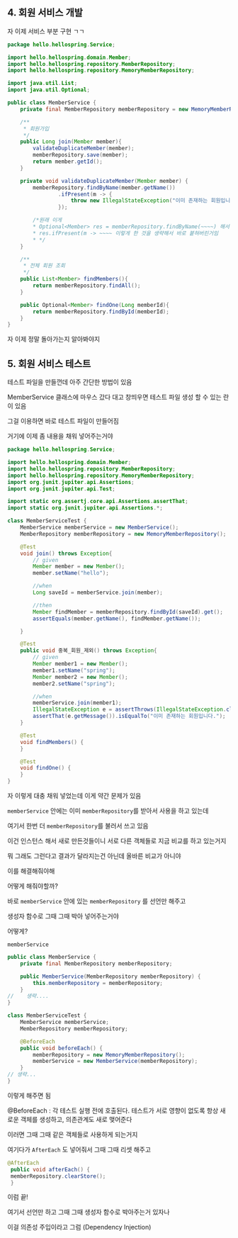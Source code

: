## 4. 회원 서비스 개발

자 이제 서비스 부분 구현 ㄱㄱ

```java
package hello.hellospring.Service;

import hello.hellospring.domain.Member;
import hello.hellospring.repository.MemberRepository;
import hello.hellospring.repository.MemoryMemberRepository;

import java.util.List;
import java.util.Optional;

public class MemberService {
    private final MemberRepository memberRepository = new MemoryMemberRepository();

    /**
     * 회원가입
     */
    public Long join(Member member){
        validateDuplicateMember(member);
        memberRepository.save(member);
        return member.getId();
    }

    private void validateDuplicateMember(Member member) {
        memberRepository.findByName(member.getName())
                .ifPresent(m -> {
                    throw new IllegalStateException("이미 존재하는 회원입니다.");
                });

        /*원래 이게 
        * Optional<Member> res = memberRepository.findByName(~~~~) 해서
        * res.ifPresent(m -> ~~~~ 이렇게 한 것을 생략해서 바로 붙혀버린거임
        * */
    }

    /**
     * 전체 회원 조회
     */
    public List<Member> findMembers(){
        return memberRepository.findAll();
    }

    public Optional<Member> findOne(Long memberId){
        return memberRepository.findById(memberId);
    }
}

```

자 이제 정말 돌아가는지 알아봐야지

## 5. 회원 서비스 테스트

테스트 파일을 만들껀데 아주 간단한 방법이 있음

MemberService 클래스에 마우스 갔다 대고 창띄우면 테스트 파일 생성 할 수 있는 란이 있음

그걸 이용하면 바로 테스트 파일이 만들어짐

거기에 이제 좀 내용을 채워 넣어주는거야

```java
package hello.hellospring.Service;

import hello.hellospring.domain.Member;
import hello.hellospring.repository.MemberRepository;
import hello.hellospring.repository.MemoryMemberRepository;
import org.junit.jupiter.api.Assertions;
import org.junit.jupiter.api.Test;

import static org.assertj.core.api.Assertions.assertThat;
import static org.junit.jupiter.api.Assertions.*;

class MemberServiceTest {
    MemberService memberService = new MemberService();
    MemberRepository memberRepository = new MemoryMemberRepository();

    @Test
    void join() throws Exception{
        // given
        Member member = new Member();
        member.setName("hello");

        //when
        Long saveId = memberService.join(member);

        //then
        Member findMember = memberRepository.findById(saveId).get();
        assertEquals(member.getName(), findMember.getName());

    }

    @Test
    public void 중복_회원_제외() throws Exception{
        // given
        Member member1 = new Member();
        member1.setName("spring");
        Member member2 = new Member();
        member2.setName("spring");

        //when
        memberService.join(member1);
        IllegalStateException e = assertThrows(IllegalStateException.class, ()-> memberService.join(member2));
        assertThat(e.getMessage()).isEqualTo("이미 존재하는 회원입니다.");
    }

    @Test
    void findMembers() {
    }

    @Test
    void findOne() {
    }
}
```

자 이렇게 대충 채워 넣었는데 이게 약간 문제가 있음

`memberService` 안에는 이미 `memberRepository`를 받아서 사용을 하고 있는데

여기서 한번 더 `memberRepository`를 불러서 쓰고 있음

이건 인스턴스 해서 새로 만든것들이니 서로 다른 객체들로 지금 비교를 하고 있는거지

뭐 그래도 그런다고 결과가 달라지는건 아닌데 올바른 비교가 아니야

이를 해결해줘야해

어떻게 해줘야할까?

바로 `memberService` 안에 있는 `memberRepository` 를 선언만 해주고

생성자 함수로 그때 그때 박아 넣어주는거야

어떻게? 

`memberService`
```java
public class MemberService {
    private final MemberRepository memberRepository;

    public MemberService(MemberRepository memberRepository) {
        this.memberRepository = memberRepository;
    }
//    생략....
}
```

```java
class MemberServiceTest {
    MemberService memberService;
    MemberRepository memberRepository;

    @BeforeEach
    public void beforeEach() {
        memberRepository = new MemoryMemberRepository();
        memberService = new MemberService(memberRepository);
    }
// 생략...
}
```

이렇게 해주면 됨

@BeforeEach : 각 테스트 실행 전에 호출된다. 테스트가 서로 영향이 없도록 항상 새로운 객체를 생성하고,
의존관계도 새로 맺어준다

이러면 그때 그때 같은 객체들로 사용하게 되는거지

여기다가 `AfterEach` 도 넣어줘서 그때 그때 리셋 해주고

```java
@AfterEach
 public void afterEach() {
 memberRepository.clearStore();
 }
```

이럼 끝!

여기서 선언만 하고 그때 그때 생성자 함수로 박아주는거 있자나

이걸 의존성 주입이라고 그럼 (Dependency Injection)